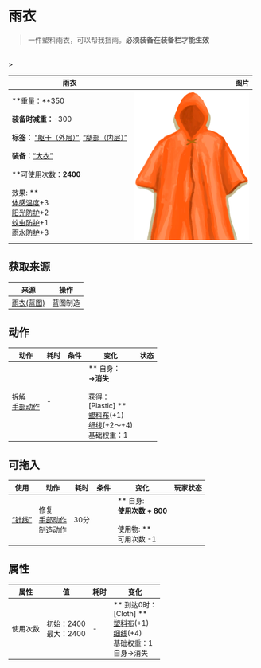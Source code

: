 # 雨衣  
> 一件塑料雨衣，可以帮我挡雨。<b>必须装备在装备栏才能生效</b>  
<br>  
>   
  
  雨衣  |   图片   
 ----  |  ----:   
 **重量：**350<br><br>**装备时减重：**-300<br><br>**标签：**	[“躯干（外层）”](tag_OuterTorso.md), [“腿部（内层）”](tag_Clothing.md)<br><br>**装备：**[“大衣”](eTag_Coat.md)<br><br>**可使用次数：**2400<br><br>** 效果: **<br>[体感温度](TemperaturePerceived.md)+3<br>[阳光防护](SunProtection.md)+2<br>[蚊虫防护](BugProtection.md)+1<br>[雨水防护](RainProtection.md)+3  |  <img decoding="async" src="Sprite/Raincoat.png" href="a.md" style="max-width:300px;max-height:300px;">   
  
## 获取来源  
来源  |  操作  
----  |  ----  
[雨衣(蓝图)](Bp_Raincoat.md)  |  蓝图制造  
## 动作  
动作  |  耗时  |  条件  |  变化  |  状态  
----  |  ----  |  ----  |  ----  |  ----  
拆解<br>[手部动作](HandAction.md)  |  -  |    |  ** 自身：**<br>→消失<br><br>** 获得： **<br>** [Plastic] **<br>  [塑料布](PlasticSheet.md)(+1)<br>  [细线](CordFiber.md)(+2～+4)<br>基础权重：1  |    
## 可拖入  
使用  |  动作  |  耗时  |  条件  |  变化  |  玩家状态  
----  |  ----  |  ----  |  ----  |  ----  |  ----  
[“针线”](tag_ThreadedNeedle.md)  |  修复<br>[手部动作](HandAction.md)<br>[制造动作](CraftAction.md)  |  30分  |    |  ** 自身: **<br>使用次数 + 800<br><br>** 使用物: **<br>可用次数  -1  |    
## 属性   
属性  |  值  |  耗时  |  变化  
----  |  ----  |  ----  |  ----  
使用次数  |  初始：2400<br>最大：2400  |  -  |  ** 到达0时： **<br>** [Cloth] **<br>  [塑料布](PlasticSheet.md)(+1)<br>  [细线](CordFiber.md)(+4)<br>基础权重：1<br>自身→消失  


<script>document.title="雨衣 - 卡牌生存百科 Card Survival Wiki";</script>
